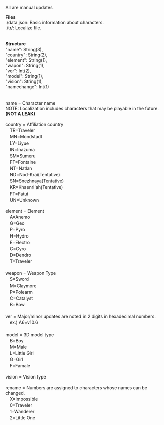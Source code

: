 All are manual updates

**Files**<br>
./data.json: Basic information about characters.<br>
./tr/: Localize file.<br>
<br>
<br>
**Structure**<br>
"name": String(3),<br>
"country": String(2),<br>
"element": String(1),<br>
"wapon": String(1),<br>
"ver": Int(2),<br>
"model": String(1),<br>
"vision": String(1),<br>
"namechange": Int(1)<br>
<br>
<br>
name = Character name<br>
NOTE: Localization includes characters that may be playable in the future. **(NOT A LEAK)**
<br>
<br>
country = Affiliation country<br>
　TR=Traveler<br>
　MN=Mondstadt<br>
　LY=Liyue<br>
　IN=Inazuma<br>
　SM=Sumeru<br>
　FT=Fontaine<br>
　NT=Natlan<br>
　ND=Nod-Krai(Tentative)<br>
　SN=Snezhnaya(Tentative)<br>
　KR=Khaenri'ah(Tentative)<br>
　FT=Fatui<br>
　UN=Unknown<br>
<br>
element = Element<br>
　A=Anemo<br>
　G=Geo<br>
　P=Pyro<br>
　H=Hydro<br>
　E=Electro<br>
　C=Cyro<br>
　D=Dendro<br>
　T=Traveler<br>
　<br>
weapon = Weapon Type<br>
　S=Sword<br>
　M=Claymore<br>
　P=Polearm<br>
　C=Catalyst<br>
　B=Bow<br>
　<br>
ver = Major/minor updates are noted in 2 digits in hexadecimal numbers.<br>
　ex.) A6=v10.6<br>
　<br>
model = 3D model type<br>
　B=Boy<br>
　M=Male<br>
　L=Little Girl<br>
　G=Girl<br>
　F=Famale<br>
<br>
vision = Vision type<br>
<br>
rename = Numbers are assigned to characters whose names can be changed.<br>
　X=Impossible<br>
　0=Traveler<br>
　1=Wanderer<br>
　2=Little One
